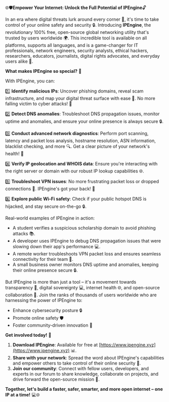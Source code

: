 🌐🛡️**Empower Your Internet: Unlock the Full Potential of IPEngine**🔓

In an era where digital threats lurk around every corner 🚀, it's time to take control of your online safety and security 🔒. Introducing **IPEngine**, the revolutionary 100% free, open-source global networking utility that's trusted by users worldwide 🌍. This incredible tool is available on all platforms, supports all languages, and is a game-changer for IT professionals, network engineers, security analysts, ethical hackers, researchers, educators, journalists, digital rights advocates, and everyday users alike 👥.

**What makes IPEngine so special?** 🔮

With IPEngine, you can:

1️⃣ **Identify malicious IPs**: Uncover phishing domains, reveal scam infrastructure, and map your digital threat surface with ease 📡. No more falling victim to cyber attacks! 🚫

2️⃣ **Detect DNS anomalies**: Troubleshoot DNS propagation issues, monitor uptime and anomalies, and ensure your online presence is always secure 🔒.

3️⃣ **Conduct advanced network diagnostics**: Perform port scanning, latency and packet loss analysis, hostname resolution, ASN information, blacklist checking, and more 🔍. Get a clear picture of your network's health! 🏥

4️⃣ **Verify IP geolocation and WHOIS data**: Ensure you're interacting with the right server or domain with our robust IP lookup capabilities 🌐.

5️⃣ **Troubleshoot VPN issues**: No more frustrating packet loss or dropped connections 📡. IPEngine's got your back! 👊

6️⃣ **Explore public Wi-Fi safety**: Check if your public hotspot DNS is hijacked, and stay secure on-the-go 🔒.

Real-world examples of IPEngine in action:

*   A student verifies a suspicious scholarship domain to avoid phishing attacks 📚.
*   A developer uses IPEngine to debug DNS propagation issues that were slowing down their app's performance 💻.
*   A remote worker troubleshoots VPN packet loss and ensures seamless connectivity for their team 👥.
*   A small business owner monitors DNS uptime and anomalies, keeping their online presence secure 🔒.

But IPEngine is more than just a tool – it's a movement towards transparency 📢, digital sovereignty 💻, internet health 🌐, and open-source collaboration 🤝. Join the ranks of thousands of users worldwide who are harnessing the power of IPEngine to:

*   Enhance cybersecurity posture 🔒
*   Promote online safety 🛡️
*   Foster community-driven innovation 🚀

**Get involved today!** 📲

1.  **Download IPEngine**: Available for free at [https://www.ipengine.xyz](https://www.ipengine.xyz) 📊.
2.  **Share with your network**: Spread the word about IPEngine's capabilities and empower others to take control of their online security 🔔.
3.  **Join our community**: Connect with fellow users, developers, and experts in our forum to share knowledge, collaborate on projects, and drive forward the open-source mission 🤝.

**Together, let's build a faster, safer, smarter, and more open internet – one IP at a time!** 💻🌐